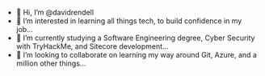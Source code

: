 - 👋 Hi, I’m @davidrendell
- 👀 I’m interested in learning all things tech, to build confidence in my job...
- 🌱 I’m currently studying a Software Engineering degree, Cyber Security with TryHackMe, and Sitecore development...
- 💞️ I’m looking to collaborate on learning my way around Git, Azure, and a million other things...

<!---
davidrendell/davidrendell is a ✨ special ✨ repository because its `README.md` (this file) appears on your GitHub profile.
You can click the Preview link to take a look at your changes.
--->
